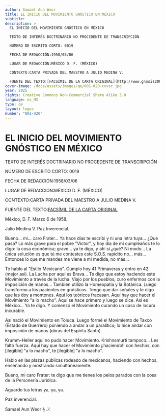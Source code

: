 ```yaml
---
author: Samael Aun Weor
title: EL INICIO DEL MOVIMIENTO GNÓSTICO EN MÉXICO
subtitle:
description: >
  EL INICIO DEL MOVIMIENTO GNÓSTICO EN MÉXICO

  TEXTO DE INTERÉS DOCTRINARIO NO PROCEDENTE DE TRANSCRIPCIÓN

  NÚMERO DE ESCRITO CORTO: 0019

  FECHA DE REDACCIÓN:1958/03/06

  LUGAR DE REDACCIÓN:MÉXICO D. F. (MÉXICO)

  CONTEXTO:CARTA PRIVADA DEL MAESTRO A JULIO MEDINA V.

  FUENTE DEL TEXTO:[FACSÍMIL DE LA CARTA ORIGINAL](http://www.gnosis2002.com/documentos_QE/1955-11-XX-E_ARCANO_22.pdf.pdf)
cover-image: /docs/assets/images/qe/001-020-cover.jpg
year: 2025
rights: Creative Commons Non-Commercial Share Alike 3.0
language: es_MX
type: qe
layout: logos
number: "001-020"
---
```

# EL INICIO DEL MOVIMIENTO GNÓSTICO EN MÉXICO

TEXTO DE INTERÉS DOCTRINARIO NO PROCEDENTE DE TRANSCRIPCIÓN

NÚMERO DE ESCRITO CORTO: 0019

FECHA DE REDACCIÓN:1958/03/06

LUGAR DE REDACCIÓN:MÉXICO D. F. (MÉXICO)

CONTEXTO:CARTA PRIVADA DEL MAESTRO A JULIO MEDINA V.

FUENTE DEL TEXTO:[FACSÍMIL DE LA CARTA ORIGINAL](http://www.gnosis2002.com/documentos_QE/1955-11-XX-E_ARCANO_22.pdf.pdf)

México, D. F. Marzo 6 de 1958.

Julio Medina V. Paz Inverencial.

Bueno... mi... caro Frater... Ya hace días te escribí y ni una letra tuya... ¿Qué pasa? Lo más grave para el pobre "Víctor", y hoy día de mi cumpleaños te lo digo: la cosa económica; grave... ya te digo, y ahí si ¿qué? Ni modo... La única solución es que tú me contestes este S.O.S. rapidito no... más... Entonces lo que me mandes me viene a mi medida, no más...

Te hablo al "Estilo Mexicano". Cumplo hoy 41 Primaveras y entro en 42 (mejor así). La Lucha por aquí es Brava... Te digo que estoy haciendo este Movimiento a través de la lucha. Viajo por los pueblos, curo enfermos con la imposición de manos... También utilizo la Homeopatía y la Botánica. Luego transformo a los pacientes en gnósticos. Tengo que dar señales y te digo que las doy a montones. Aquí los teóricos fracasan. Aquí hay que hacer el Movimiento "a lo macho". Aquí se hace primero y luego se dice. Así es México... Ya te digo. Y comenzó el Movimiento curando un caso de locura incurable.

Así nació el Movimiento en Toluca. Luego formé el Movimiento de Taxco (Estado de Guerrero) poniendo a andar a un paralítico; lo hice andar con imposición de manos (obras del Espíritu Santo).

Krumm-Heller aquí no pudo hacer Movimiento. Krishnamurti tampoco... Les faltó fuerza. Aquí hay que hacer el Movimiento ¡¡haciendo!! con hechos, con [ilegible] "a lo macho", te [ilegible] "a lo macho".

Hablo en las plazas públicas rodeado de mexicanos, haciendo con hechos, enseñando y mostrando simultáneamente.

Bueno, mi caro Frater: te digo que me tienes los pelos parados con la cosa de la Personería Jurídica.

Aguardo tus letras ya, ya, ya.

Paz inverencial.

Samael Aun Weor ϟ .˙⁄.

